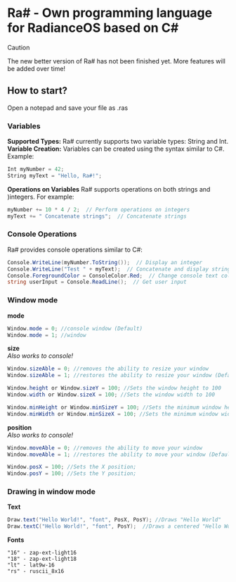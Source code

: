 # Ra# - Own programming language for RadianceOS based on C#
> [!CAUTION]
> The new better version of Ra# has not been finished yet. More features will be added over time!
## How to start?
Open a notepad and save your file as .ras
### Variables
**Supported Types:** Ra# currently supports two variable types: String and Int.<br>
**Variable Creation:** Variables can be created using the syntax similar to C#. Example:
```csharp
Int myNumber = 42;
String myText = "Hello, Ra#!";
```
**Operations on Variables**
Ra# supports operations on both strings and )integers. For example:
```csharp
myNumber += 10 * 4 / 2;  // Perform operations on integers
myText += " Concatenate strings";  // Concatenate strings
```
### Console Operations
Ra# provides console operations similar to C#:
```csharp
Console.WriteLine(myNumber.ToString());  // Display an integer
Console.WriteLine("Test " + myText);  // Concatenate and display strings
Console.ForegroundColor = ConsoleColor.Red;  // Change console text color
string userInput = Console.ReadLine();  // Get user input
```
### Window mode
**mode**
```csharp
Window.mode = 0; //console window (Default)
Window.mode = 1; //window
```
**size**<br> 
*Also works to console!*
```csharp
Window.sizeAble = 0; //removes the ability to resize your window
Window.sizeAble = 1; //restores the ability to resize your window (Default)

Window.height or Window.sizeY = 100; //Sets the window height to 100
Window.width or Window.sizeX = 100; //Sets the window width to 100

Window.minHeight or Window.minSizeY = 100; //Sets the minimum window height to 100
Window.minWidth or Window.minSizeX = 100; //Sets the minimum window width to 100
```
**position**<br> 
*Also works to console!*
```csharp
Window.moveAble = 0; //removes the ability to move your window
Window.moveAble = 1; //restores the ability to move your window (Default)

Window.posX = 100; //Sets the X position;
Window.posY = 100; //Sets the Y position;
```
### Drawing in window mode
**Text**
```csharp
Draw.text("Hello World!", "font", PosX, PosY); //Draws "Hello World"
Draw.textC("Hello World!", "font", PosY);  //Draws a centered "Hello World"
```
**Fonts**
```
"16" - zap-ext-light16
"18" - zap-ext-light18
"lt" - lat9w-16
"rs" - ruscii_8x16
```

